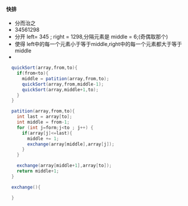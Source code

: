 #### 快排

 - 分而治之  
  - 34561298
  - 分开  left= 345  ; right = 1298,分隔元素是 middle = 6;(奇偶取那个)
  - 使得 left中的每一个元素小于等于middle,right中的每一个元素都大于等于middle
 -


 ```java
   quickSort(array,from,to){
     if(from<to){
       middle = patition(array,from,to);
       quickSort(array,from,middle-1);
       quickSort(array,middle+1,to);
     }
   }

   patition(array,from,to){
     int last = array[to];
     int middle = from-1;
     for (int j=form;j<to ; j++) {
       if(array[j]<=last){
         middle += 1;
         exchange(array[middle],array[j]);
       }
     }

     exchange(array[middle+1],array[to]);
     return middle+1;
   }

   exchange(){

   }

 ```
